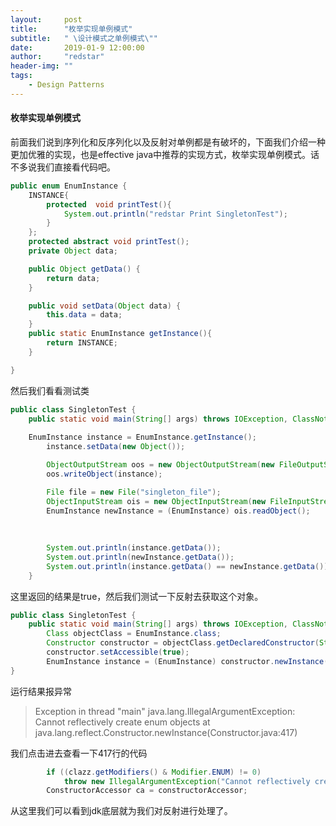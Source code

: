 ```yaml
---
layout:     post
title:      "枚举实现单例模式"
subtitle:   " \设计模式之单例模式\""
date:       2019-01-9 12:00:00
author:     "redstar"
header-img: ""
tags:
    - Design Patterns
---
```




#### 枚举实现单例模式
前面我们说到序列化和反序列化以及反射对单例都是有破坏的，下面我们介绍一种更加优雅的实现，也是effective java中推荐的实现方式，枚举实现单例模式。话不多说我们直接看代码吧。

```java
public enum EnumInstance {
    INSTANCE{
        protected  void printTest(){
            System.out.println("redstar Print SingletonTest");
        }
    };
    protected abstract void printTest();
    private Object data;

    public Object getData() {
        return data;
    }

    public void setData(Object data) {
        this.data = data;
    }
    public static EnumInstance getInstance(){
        return INSTANCE;
    }

}
```
然后我们看看测试类

```java
public class SingletonTest {
    public static void main(String[] args) throws IOException, ClassNotFoundException, NoSuchMethodException, IllegalAccessException, InvocationTargetException, InstantiationException {
    
    EnumInstance instance = EnumInstance.getInstance();
        instance.setData(new Object());

        ObjectOutputStream oos = new ObjectOutputStream(new FileOutputStream("singleton_file"));
        oos.writeObject(instance);

        File file = new File("singleton_file");
        ObjectInputStream ois = new ObjectInputStream(new FileInputStream(file));
        EnumInstance newInstance = (EnumInstance) ois.readObject();
        
        
        
        System.out.println(instance.getData());
        System.out.println(newInstance.getData());
        System.out.println(instance.getData() == newInstance.getData());
    }
```
这里返回的结果是true，然后我们测试一下反射去获取这个对象。

```java
public class SingletonTest {
    public static void main(String[] args) throws IOException, ClassNotFoundException, NoSuchMethodException, IllegalAccessException, InvocationTargetException, InstantiationException {
        Class objectClass = EnumInstance.class;
        Constructor constructor = objectClass.getDeclaredConstructor(String.class,int.class);
        constructor.setAccessible(true);
        EnumInstance instance = (EnumInstance) constructor.newInstance("redstar",666);
}
```
运行结果报异常
> Exception in thread "main" java.lang.IllegalArgumentException: Cannot reflectively create enum objects
	at java.lang.reflect.Constructor.newInstance(Constructor.java:417)
	
我们点击进去查看一下417行的代码
```java
        if ((clazz.getModifiers() & Modifier.ENUM) != 0)
            throw new IllegalArgumentException("Cannot reflectively create enum objects");
        ConstructorAccessor ca = constructorAccessor; 
```
从这里我们可以看到jdk底层就为我们对反射进行处理了。